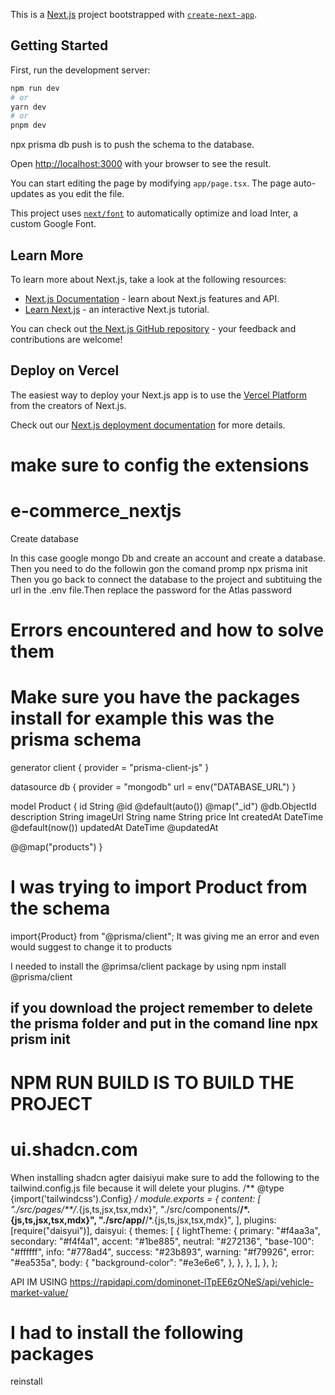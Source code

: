 This is a [Next.js](https://nextjs.org/) project bootstrapped with [`create-next-app`](https://github.com/vercel/next.js/tree/canary/packages/create-next-app).

## Getting Started

First, run the development server:

```bash
npm run dev
# or
yarn dev
# or
pnpm dev
```

npx prisma db push is to push the schema to the database.

Open [http://localhost:3000](http://localhost:3000) with your browser to see the result.

You can start editing the page by modifying `app/page.tsx`. The page auto-updates as you edit the file.

This project uses [`next/font`](https://nextjs.org/docs/basic-features/font-optimization) to automatically optimize and load Inter, a custom Google Font.

## Learn More

To learn more about Next.js, take a look at the following resources:

- [Next.js Documentation](https://nextjs.org/docs) - learn about Next.js features and API.
- [Learn Next.js](https://nextjs.org/learn) - an interactive Next.js tutorial.

You can check out [the Next.js GitHub repository](https://github.com/vercel/next.js/) - your feedback and contributions are welcome!

## Deploy on Vercel

The easiest way to deploy your Next.js app is to use the [Vercel Platform](https://vercel.com/new?utm_medium=default-template&filter=next.js&utm_source=create-next-app&utm_campaign=create-next-app-readme) from the creators of Next.js.

Check out our [Next.js deployment documentation](https://nextjs.org/docs/deployment) for more details.

# make sure to config the extensions

# e-commerce_nextjs

Create database

In this case google mongo Db and create an account and create a database.
Then you need to do the followin gon the comand promp npx prisma init
Then  you go back to connect the database to the project and subtituing the url in the .env file.Then replace the password for the Atlas password

# Errors encountered and how to solve them

# Make sure you have the packages install for example this was the prisma schema

generator client {
  provider = "prisma-client-js"
}

datasource db {
  provider = "mongodb"
  url      = env("DATABASE_URL")
}

model Product {
  id          String   @id @default(auto()) @map("_id") @db.ObjectId
  description String
  imageUrl    String
  name        String
  price       Int
  createdAt   DateTime @default(now())
  updatedAt   DateTime @updatedAt

  @@map("products")
}

# I was trying to import Product from the schema

 import{Product} from "@prisma/client";
It was giving me an error and even would suggest to change it to products

I needed to install the @primsa/client package by using
npm install @prisma/client

## if you download the project remember to delete the prisma folder and put in the comand line npx prism init

# NPM RUN BUILD IS TO BUILD THE PROJECT

# ui.shadcn.com

When installing shadcn agter daisiyui make sure to add the following to the tailwind.config.js file because it will delete your plugins.
/** @type {import('tailwindcss').Config} */
module.exports = {
  content: [
    "./src/pages/**/*.{js,ts,jsx,tsx,mdx}",
    "./src/components/**/*.{js,ts,jsx,tsx,mdx}",
    "./src/app/**/*.{js,ts,jsx,tsx,mdx}",
  ],
  plugins: [require("daisyui")],
  daisyui: {
    themes: [
      {
        lightTheme: {
          primary: "#f4aa3a",
          secondary: "#f4f4a1",
          accent: "#1be885",
          neutral: "#272136",
          "base-100": "#ffffff",
          info: "#778ad4",
          success: "#23b893",
          warning: "#f79926",
          error: "#ea535a",
          body: {
            "background-color": "#e3e6e6",
          },
        },
      },
    ],
  },
};

API IM USING <https://rapidapi.com/dominonet-lTpEE6zONeS/api/vehicle-market-value/>

# I had to install the following packages
reinstall 
